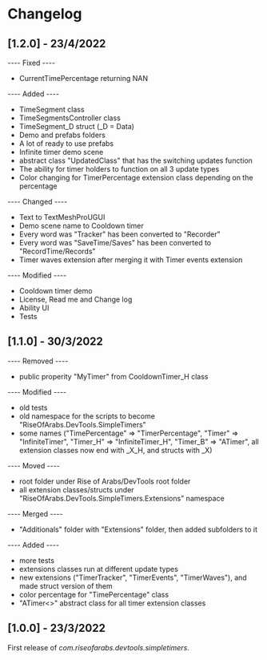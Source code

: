 # Changelog

## [1.2.0] - 23/4/2022
---- Fixed ----
- CurrentTimePercentage returning NAN

---- Added ----
- TimeSegment class
- TimeSegmentsController class
- TimeSegment_D struct (_D = Data)
- Demo and prefabs folders
- A lot of ready to use prefabs
- Infinite timer demo scene
- abstract class "UpdatedClass" that has the switching updates function
- The ability for timer holders to function on all 3 update types
- Color changing for TimerPercentage extension class depending on the percentage

---- Changed ----
- Text to TextMeshProUGUI
- Demo scene name to Cooldown timer
- Every word was "Tracker" has been converted to "Recorder"
- Every word was "SaveTime/Saves" has been converted to "RecordTime/Records"
- Timer waves extension after merging it with Timer events extension

---- Modified ----
- Cooldown timer demo
- License, Read me and Change log
- Ability UI
- Tests


## [1.1.0] - 30/3/2022
---- Removed ----
- public properity "MyTimer" from CooldownTimer_H class

---- Modified ----
- old tests
- old namespace for the scripts to become "RiseOfArabs.DevTools.SimpleTimers"
- some names ("TimePercentage" => "TimerPercentage", "Timer" => "InfiniteTimer", "Timer_H" => "InfiniteTimer_H", "Timer_B" => "ATimer", all extension classes now end with _X_H, and structs with _X)

---- Moved ----
- root folder under Rise of Arabs/DevTools root folder
- all extension classes/structs under "RiseOfArabs.DevTools.SimpleTimers.Extensions" namespace

---- Merged ----
- "Additionals" folder with "Extensions" folder, then added subfolders to it

---- Added ----
- more tests
- extensions classes run at different update types
- new extensions ("TimerTracker", "TimerEvents", "TimerWaves"), and made struct version of them
- color percentage for "TimePercentage" class
- "ATimer<>" abstract class for all timer extension classes


## [1.0.0] - 23/3/2022
First release of *com.riseofarabs.devtools.simpletimers*.